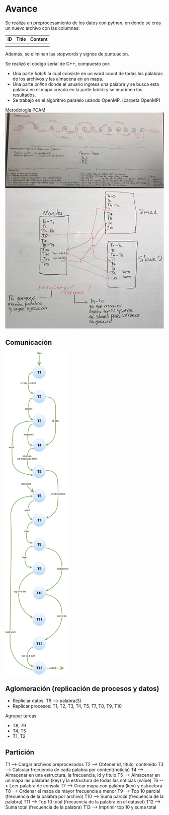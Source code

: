 
# Avance

Se realiza un preprocesamiento de los datos con python, en donde se crea un nuevo archivo con las columnas:

| ID            | Title         | Content  |
| ------------- |:-------------:| --------:|
|               |               |          |
|               |               |          |

Además, se eliminan las stopwords y signos de puntuación. 

Se realizó el código serial de C++, compuesto por:
* Una parte *batch* la cual consiste en un word count de todas las palabras de los archivos y las almacena en un mapa.
* Una parte *online* donde el usuario ingresa una palabra y se busca esta palabra en el mapa creado en la parte *batch* y se imprimen los resultados. 
* Se trabajó en el algoritmo paralelo usando OpenMP. (carpeta OpenMP)


Metodología PCAM
![](./fotos/todo.jpg)
![](./fotos/mapeo.jpeg)

## Comunicación
![](./fotos/PCAM.png)

## Aglomeración (replicación de procesos y datos)

- Repliciar datos: T6 --> palabra(3)
- Replicar procesos: T1, T2, T3, T4, T5, T7, T8, T9, T10

Agrupar tareas

- T8, 79
- T4, T5
- T1, T2


## Partición

T1 --> Cargar archivos preprocesados
T2 --> Obtener id, titulo, contenido
T3 --> Calcular frecuencia de cada palabra por content(noticia)
T4 --> Almacenar en una estructura, la frecuencia, id y titulo
T5 --> Almacenar en un mapa las palabras (key) y la estructura de todas las noticias (value)
T6 --> Leer palabra de consola
T7 --> Crear mapa con palabra (key) y estructura
T8 --> Ordenar el mapa de mayor frecuencia a menor
T9 --> Top 10 parcial (frecuencia de la palabra por archivo)
T10 --> Suma parcial (frecuencia de la palabra)
T11 --> Top 10 total (frecuencia de la palabra en el dataset)
T12 --> Suma total (frecuencia de la palabra)
T13 --> Imprimir top 10 y suma total
